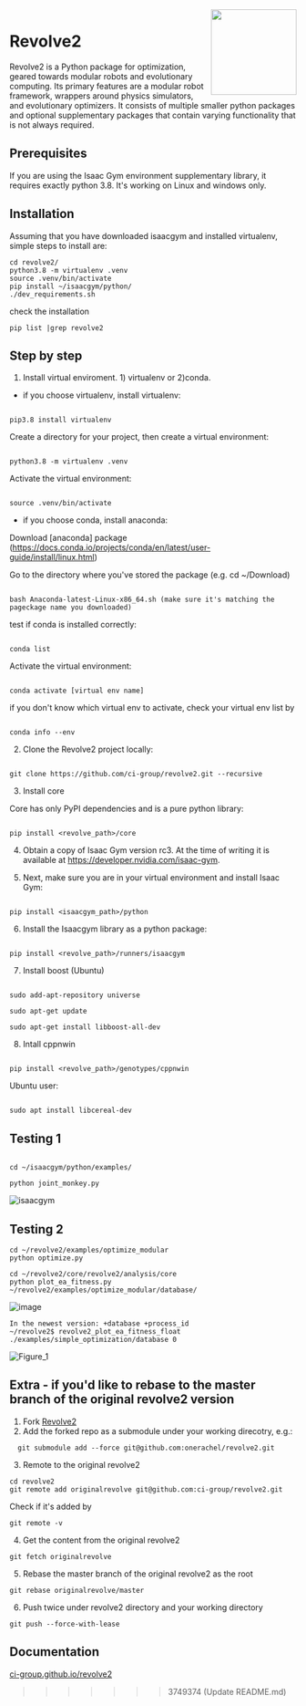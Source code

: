 <img  align="right" width="150" height="150"  src="/docs/source/logo.png">

# Revolve2
Revolve2 is a Python package for optimization, geared towards modular robots and evolutionary computing.
Its primary features are a modular robot framework, wrappers around physics simulators, and evolutionary optimizers.
It consists of multiple smaller python packages and optional supplementary packages that contain varying functionality that is not always required.
  

## Prerequisites 

If you are using the Isaac Gym environment supplementary library, it requires exactly python 3.8. It's working on Linux and windows only. 

  

## Installation 
Assuming that you have downloaded isaacgym and installed virtualenv, simple steps to install are:
``` 
cd revolve2/
python3.8 -m virtualenv .venv
source .venv/bin/activate
pip install ~/isaacgym/python/
./dev_requirements.sh
``` 
check the installation
``` 
pip list |grep revolve2
``` 
## Step by step

1. Install virtual enviroment. 1) virtualenv or 2)conda.  

  

* if you choose virtualenv, install virtualenv: 

  

``` 

pip3.8 install virtualenv 

``` 

Create a directory for your project, then create a virtual environment: 

``` 

python3.8 -m virtualenv .venv 

``` 

Activate the virtual environment: 

``` 

source .venv/bin/activate 

``` 

* if you choose conda, install anaconda: 

Download [anaconda] package (https://docs.conda.io/projects/conda/en/latest/user-guide/install/linux.html) 

Go to the directory where you've stored the package (e.g. cd ~/Download) 

``` 

bash Anaconda-latest-Linux-x86_64.sh (make sure it's matching the pageckage name you downloaded) 

``` 

test if conda is installed correctly:  

``` 

conda list 

``` 

Activate the virtual environment: 

``` 

conda activate [virtual env name] 

``` 

if you don't know which virtual env to activate, check your virtual env list by  

``` 

conda info --env 

``` 

2. Clone the Revolve2 project locally: 

``` 

git clone https://github.com/ci-group/revolve2.git --recursive 

``` 

  

3. Install core 

Core has only PyPI dependencies and is a pure python library: 

``` 

pip install <revolve_path>/core 

``` 

4. Obtain a copy of Isaac Gym version rc3. At the time of writing it is available at https://developer.nvidia.com/isaac-gym.  

5. Next, make sure you are in your virtual environment and install Isaac Gym: 

``` 

pip install <isaacgym_path>/python 

``` 

6. Install the Isaacgym library as a python package: 

``` 

pip install <revolve_path>/runners/isaacgym 

``` 

7. Install boost (Ubuntu) 

``` 

sudo add-apt-repository universe 

sudo apt-get update 

sudo apt-get install libboost-all-dev 

``` 

8. Intall cppnwin 

``` 

pip install <revolve_path>/genotypes/cppnwin 

``` 

Ubuntu user: 

``` 

sudo apt install libcereal-dev 

``` 

## Testing 1

``` 

cd ~/isaacgym/python/examples/ 

python joint_monkey.py  

``` 

![isaacgym](https://user-images.githubusercontent.com/75667244/153434643-80b9317c-f41c-4508-8188-20bb4973d724.png) 

  

 ## Testing 2
 ``` 
cd ~/revolve2/examples/optimize_modular
python optimize.py
``` 
``` 
cd ~/revolve2/core/revolve2/analysis/core
python plot_ea_fitness.py ~/revolve2/examples/optimize_modular/database/

``` 
![image](https://user-images.githubusercontent.com/75667244/161257429-6b8fdba4-997e-44be-bb84-57662d79a9a5.png)

``` 
In the newest version: +database +process_id
~/revolve2$ revolve2_plot_ea_fitness_float ./examples/simple_optimization/database 0

``` 
![Figure_1](https://user-images.githubusercontent.com/75667244/162200509-5b341b1c-fa7c-4337-9087-dbcadc8f4632.png)

 ## Extra - if you'd like to rebase to the master branch of the original revolve2 version
1. Fork [Revolve2](https://github.com/ci-group/revolve2)
2. Add the forked repo as a submodule under your working direcotry, e.g.:
``` 
  git submodule add --force git@github.com:onerachel/revolve2.git
``` 
3. Remote to the original revolve2
``` 
cd revolve2
git remote add originalrevolve git@github.com:ci-group/revolve2.git

``` 
Check if it's added by 
```
git remote -v
```
4. Get the content from the original revolve2
```
git fetch originalrevolve
```
5. Rebase the master branch of the original revolve2 as the root
```
git rebase originalrevolve/master
```
6. Push twice under revolve2 directory and your working directory
```
git push --force-with-lease
```
 
## Documentation 

[ci-group.github.io/revolve2](https://ci-group.github.io/revolve2/) 

 
>>>>>>> 3749374 (Update README.md)
